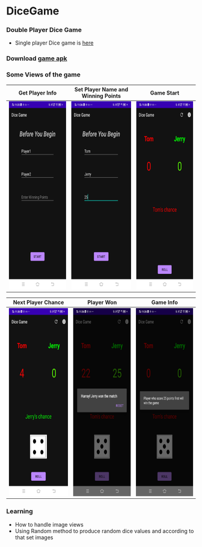 # DiceGame
### Double Player Dice Game
* Single player Dice game is [here](https://github.com/Coder481/DiceGame/tree/single_player_dice_game)
### Download [game apk](https://github.com/Coder481/DiceGame/releases/download/latest/app-debug.apk)

### Some Views of the game
|Get Player Info| Set Player Name and Winning Points | Game Start |
|:----------------:|:----------------:|:----------------:|
| <img src="https://github.com/Coder481/CDN/blob/main/dice_game1/players_info.jpg" width="250" height="500"/>| <img src="https://github.com/Coder481/CDN/blob/main/dice_game1/ply_name.jpg" width="250" height="500"/>| <img src="https://github.com/Coder481/CDN/blob/main/dice_game1/game_start.jpg" width="250" height="500"/>|


|Next Player Chance | Player Won | Game Info |
|:----------------:|:----------------:|:----------------:|
| <img src="https://github.com/Coder481/CDN/blob/main/dice_game1/nxt_plyr_chnc.jpg" width="250" height="500"/>| <img src="https://github.com/Coder481/CDN/blob/main/dice_game1/ply_won.jpg" width="250" height="500"/>| <img src="https://github.com/Coder481/CDN/blob/main/dice_game1/game_info.jpg" width="250" height="500"/>|

### Learning
* How to handle image views 
* Using Random method to produce random dice values and according to that set images
